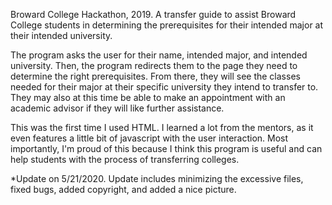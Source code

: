 Broward College Hackathon, 2019.
  A transfer guide to assist Broward College students 
  in determining the prerequisites for their intended major at their intended university.

  The program asks the user for their name, intended major, and intended university. Then, the program redirects them to the page
  they need to determine the right prerequisites. From there, they will see the classes needed for their major at their
  specific university they intend to transfer to. They may also at this time be able to make an appointment with an academic 
  advisor if they will like further assistance.
  
  
  This was the first time I used HTML. I learned a lot from the mentors, as it even features a little bit of javascript with the user         interaction. Most importantly, I'm proud of this because I think this program is useful and can help students with the process of        transferring colleges.
  
  *Update on 5/21/2020. Update includes minimizing the excessive files, fixed bugs, added copyright, and added a nice picture.
